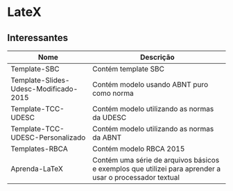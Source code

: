 # LateX

## Interessantes
| Nome | Descrição |
|------|-----------|
| Template-SBC | Contém template SBC |
| Template-Slides-Udesc-Modificado-2015 | Contém modelo usando ABNT puro como norma |
| Template-TCC-UDESC | Contém modelo utilizando as normas da UDESC |
| Template-TCC-UDESC-Personalizado | Contém modelo utilizando as normas da ABNT |
| Templates-RBCA | Contém modelo RBCA 2015 |
| Aprenda-LaTeX | Contém uma série de arquivos básicos e exemplos que utilizei para aprender a usar o processador textual |
